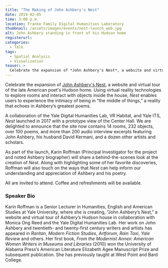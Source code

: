```yaml
---
title: "The Making of John Ashbery's Nest"
date: 2019-02-05
time: 3:00 p.m.
location: Franke Family Digital Humanities Laboratory
thumbnail: /assets/images/events/nest-launch_web.jpg
alt: John Ashbery standing in front of his Hudson home
registerurl:
categories:
  - Talk
tags:
  - Spatial Analysis
  - Visualization
teaser: >
  Celebrate the expansion of *John Ashbery's Nest*, a website and virtual tour of the late American poet's Hudson home, which uses virtual reality technologies to enable users to experience the intimacy of being in “the middle of things,” a reality that echoes in Ashbery’s greatest poems.
---
```

Celebrate the expansion of <a href='http://vr.ashberyhouse.yale.edu/' target='_blank'>John Ashbery's Nest</a>, a website and virtual tour of the late American poet's Hudson home. Using virtual reality technologies to explore rooms and interact with objects inside the house, *Nest* enables users to experience the intimacy of being in “the middle of things,” a reality that echoes in Ashbery’s greatest poems. 

A collaboration of the Yale Digital Humanities Lab, VR Habitat, and Yale ITS, *Nest* launched in 2017 with a prototype view of the Center Hall. We are delighted to announce that the site now contains 14 rooms, 232 objects, over 100 poems, and more than 200 audio interview excerpts featuring John Ashbery, his husband David Kermani, and a dozen other artists and scholars.

As part of the launch, Karin Roffman (Principal Investigator for the project and noted Ashbery biographer) will share a behind-the-scenes look at the creation of *Nest*. Along with highlighting some of her favorite discoveries, Roffman will also touch on the ways that *Nest* can help inform our understanding and appreciation of Ashbery and his poetry.

All are invited to attend. Coffee and refreshments will be available.

### Speaker Bio

Karin Roffman is a Senior Lecturer in Humanities, English and American Studies at Yale University, where she is creating, “John Ashbery’s Nest,” a website and virtual tour of Ashbery’s Hudson house in collaboration with Monica Ong Reed and the Yale Digital Humanities Lab. Her work on John Ashbery and twentieth- and twenty-first century writers and artists has appeared in *Raritan*, *Modern Fiction Studies*, *Artforum*, *Rain Taxi*, *Yale Review* and others.  Her first book, *From the Modernist Annex: American Women Writers in Museums and Libraries* (2010) won the University of Alabama Press’s American Literature Elizabeth Agee Manuscript Prize and subsequent publication. She has previously taught at West Point and Bard College.
